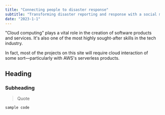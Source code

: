 ```yaml
---
title: "Connecting people to disaster response"
subtitle: "Transforming disaster reporting and response with a social media-based application."
date: "2023-1-1"
---
```


"Cloud computing" plays a vital role in the creation of software products and services. It's also one of the most highly sought-after skills in the tech industry.

In fact, most of the projects on this site will require cloud interaction of some sort—particularly with AWS's serverless products.

## Heading

### Subheading

> Quote

```python
sample code
```
